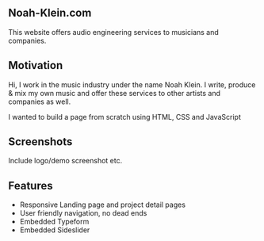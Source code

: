 ## Noah-Klein.com
This website offers audio engineering services to musicians and companies.


## Motivation
Hi, I work in the music industry under the name Noah Klein. I write, produce & mix my own music and offer these services to other artists and companies as well.

I wanted to build a page from scratch using HTML, CSS and JavaScript

## Screenshots
Include logo/demo screenshot etc.

## Features
* Responsive Landing page and project detail pages
* User friendly navigation, no dead ends
* Embedded Typeform
* Embedded Sideslider